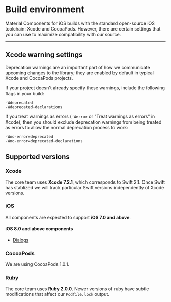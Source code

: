 # Build environment

Material Components for iOS builds with the standard open-source iOS toolchain:
Xcode and CocoaPods. However, there are certain settings that you can use to
maximize compatibility with our source.

- - -

## Xcode warning settings

Deprecation warnings are an important part of how we communicate upcoming
changes to the library; they are enabled by default in typical Xcode and
CocoaPods projects.

If your project doesn't already specify these warnings, include the following
flags in your build:

    -Wdeprecated
    -Wdeprecated-declarations

If you treat warnings as errors (`-Werror` or "Treat warnings as errors" in
Xcode), then you should exclude deprecation warnings from being treated as
errors to allow the normal deprecation process to work:

    -Wno-error=deprecated
    -Wno-error=deprecated-declarations

## Supported versions

### Xcode

The core team uses **Xcode 7.2.1**, which corresponds to Swift 2.1. Once Swift
has stablized we will track particular Swift versions independently of Xcode
versions.

### iOS

All components are expected to support **iOS 7.0 and above**.

#### iOS 8.0 and above components

* [Dialogs](https://github.com/material-components/material-components-ios/tree/develop/components/Dialogs)

### CocoaPods

We are using CocoaPods 1.0.1.

### Ruby

The core team uses **Ruby 2.0.0**. Newer versions of ruby have subtle modifications that affect our
`Podfile.lock` output.
